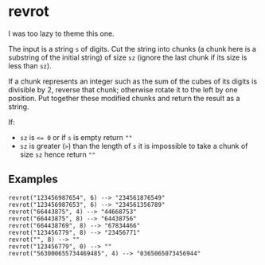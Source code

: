 # revrot

I was too lazy to theme this one.

The input is a string `s` of digits. Cut the string into chunks (a chunk
here is a substring of the initial string) of size `sz` (ignore the last
chunk if its size is less than `sz`).

If a chunk represents an integer such as the sum of the cubes of its
digits is divisible by 2, reverse that chunk; otherwise rotate it to the
left by one position. Put together these modified chunks and return the
result as a string.

If:

-   `sz` is `<= 0` or if `s` is empty return `""`
-   `sz` is greater (`>`) than the length of `s` it is impossible to
    take a chunk of size `sz` hence return `""`

## Examples

    revrot("123456987654", 6) --> "234561876549"
    revrot("123456987653", 6) --> "234561356789"
    revrot("66443875", 4) --> "44668753"
    revrot("66443875", 8) --> "64438756"
    revrot("664438769", 8) --> "67834466"
    revrot("123456779", 8) --> "23456771"
    revrot("", 8) --> ""
    revrot("123456779", 0) --> "" 
    revrot("563000655734469485", 4) --> "0365065073456944"
